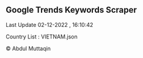 

## Google Trends Keywords Scraper 
 
Last Update 02-12-2022 , 16:10:42

Country List :
VIETNAM.json



© Abdul Muttaqin 
